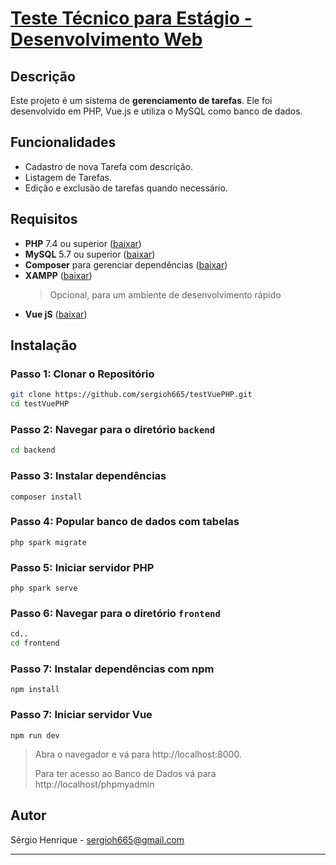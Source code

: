 # [Teste Técnico para Estágio - Desenvolvimento Web](https://github.com/sergioh665/testVuePHP/blob/main/Desafio.md)

## Descrição

Este projeto é um sistema de **gerenciamento de tarefas**. Ele foi desenvolvido em PHP, Vue.js e utiliza o MySQL como banco de dados.

## Funcionalidades

- Cadastro de nova Tarefa com descrição.
- Listagem de Tarefas.
- Edição e exclusão de tarefas quando necessário.

## Requisitos

- **PHP** 7.4 ou superior ([baixar](https://www.php.net/downloads.php))
- **MySQL** 5.7 ou superior ([baixar](https://www.mysql.com/downloads/))
- **Composer** para gerenciar dependências ([baixar](https://getcomposer.org/download/))
- **XAMPP** ([baixar](https://www.apachefriends.org/index.html))
  > Opcional, para um ambiente de desenvolvimento rápido
- **Vue jS** ([baixar](https://br.vuejs.org/v2/guide/installation.html))

## Instalação

### Passo 1: Clonar o Repositório

```sh
git clone https://github.com/sergioh665/testVuePHP.git
cd testVuePHP
```

### Passo 2: Navegar para o diretório `backend`

```sh
cd backend
```

### Passo 3: Instalar dependências

```
composer install
```

### Passo 4: Popular banco de dados com tabelas

```
php spark migrate
```

### Passo 5: Iniciar servidor PHP

```
php spark serve
```

### Passo 6: Navegar para o diretório `frontend`

```sh
cd..
cd frontend
```

### Passo 7: Instalar dependências com npm

```
npm install
```

### Passo 7: Iniciar servidor Vue

```
npm run dev
```

> Abra o navegador e vá para http://localhost:8000.
>
> Para ter acesso ao Banco de Dados vá para http://localhost/phpmyadmin

## Autor

Sérgio Henrique - sergioh665@gmail.com

---
